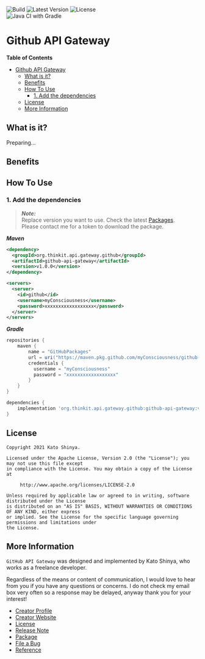 ![Build](https://img.shields.io/badge/Build-Automated-2980b9.svg?style=for-the-badge)
![Latest Version](https://img.shields.io/badge/Latest_Version-v1.0.0-27ae60.svg?style=for-the-badge)
![License](https://img.shields.io/badge/License-Apache_2.0-e74c3c.svg?style=for-the-badge)</br>
![Java CI with Gradle](https://github.com/myConsciousness/github-api-gateway/workflows/Java%20CI%20with%20Gradle/badge.svg)

# Github API Gateway

**Table of Contents**

- [Github API Gateway](#github-api-gateway)
  - [What is it?](#what-is-it)
  - [Benefits](#benefits)
  - [How To Use](#how-to-use)
    - [1. Add the dependencies](#1-add-the-dependencies)
  - [License](#license)
  - [More Information](#more-information)

## What is it?

Preparing...

## Benefits

## How To Use

### 1. Add the dependencies

> **_Note:_**</br>
> Replace version you want to use. Check the latest [Packages](https://github.com/myConsciousness/github-api-gateway/packages).</br>
> Please contact me for a token to download the package.

**_Maven_**

```xml
<dependency>
  <groupId>org.thinkit.api.gateway.github</groupId>
  <artifactId>github-api-gateway</artifactId>
  <version>v1.0.0</version>
</dependency>

<servers>
  <server>
    <id>github</id>
    <username>myConsciousness</username>
    <password>xxxxxxxxxxxxxxxxxx</password>
  </server>
</servers>
```

**_Gradle_**

```gradle
repositories {
    maven {
        name = "GitHubPackages"
        url = uri("https://maven.pkg.github.com/myConsciousness/github-api-gateway")
        credentials {
          username = "myConsciousness"
          password = "xxxxxxxxxxxxxxxxxx"
        }
    }
}

dependencies {
    implementation 'org.thinkit.api.gateway.github:github-api-gateway:v1.0.0'
}
```

## License

```license
Copyright 2021 Kato Shinya.

Licensed under the Apache License, Version 2.0 (the "License"); you may not use this file except
in compliance with the License. You may obtain a copy of the License at

     http://www.apache.org/licenses/LICENSE-2.0

Unless required by applicable law or agreed to in writing, software distributed under the License
is distributed on an "AS IS" BASIS, WITHOUT WARRANTIES OR CONDITIONS OF ANY KIND, either express
or implied. See the License for the specific language governing permissions and limitations under
the License.
```

## More Information

`GitHub API Gateway` was designed and implemented by Kato Shinya, who works as a freelance developer.

Regardless of the means or content of communication, I would love to hear from you if you have any questions or concerns. I do not check my email box very often so a response may be delayed, anyway thank you for your interest!

- [Creator Profile](https://github.com/myConsciousness)
- [Creator Website](https://myconsciousness.github.io/)
- [License](https://github.com/myConsciousness/github-api-gateway/blob/master/LICENSE)
- [Release Note](https://github.com/myConsciousness/github-api-gateway/releases)
- [Package](https://github.com/myConsciousness/github-api-gateway/packages)
- [File a Bug](https://github.com/myConsciousness/github-api-gateway/issues)
- [Reference](https://myconsciousness.github.io/github-api-gateway/)
